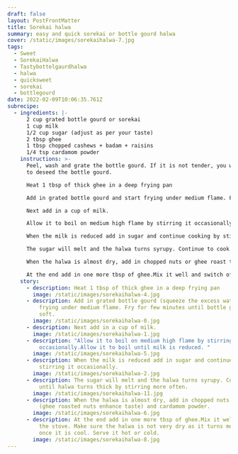 ```yaml
---
draft: false
layout: PostFrontMatter
title: Sorekai halwa
summary: easy and quick sorekai or bottle gourd halwa
cover: /static/images/sorekaihalwa-7.jpg
tags:
  - Sweet
  - SorekaiHalwa
  - Tastybottelgaurdhalwa
  - halwa
  - quicksweet
  - sorekai
  - bottlegourd
date: 2022-02-09T10:06:35.761Z
subrecipe:
  - ingredients: |-
      2 cup grated bottle gourd or sorekai
      1 cup milk
      1/2 cup sugar (adjust as per your taste)
      2 tbsp ghee
      1 tbsp chopped cashews + badam + raisins
      1/4 tsp cardamom powder
    instructions: >-
      Peel, wash and grate the bottle gourd. If it is not tender, you will have
      to deseed the bottle gourd.

      Heat 1 tbsp of thick ghee in a deep frying pan

      Add in grated bottle gourd and start frying under medium flame. Fry for few minutes until bottle gourd is soft.

      Next add in a cup of milk.

      Allow it to boil on medium high flame by stirring it occasionally.Allow it to boil until milk is reduced. 

      When the milk is reduced add in sugar and continue cooking by stirring it occasionally.

      The sugar will melt and the halwa turns syrupy. Continue to cook until halwa turns thick by stirring more often.

      When the halwa is almost dry, add in chopped nuts or ghee roast the nuts then add  and cardamom powder.

      At the end add in one more tbsp of ghee.Mix it well and switch off the stove. Make sure the halwa is not very dry as it turns more dry once it is cool. Serve it hot or cold.
    story:
      - description: Heat 1 tbsp of thick ghee in a deep frying pan
        image: /static/images/sorekaihalwa-4.jpg
      - description: Add in grated bottle gourd (squeeze the excess water) and start
          frying under medium flame. Fry for few minutes until bottle gourd is
          soft.
        image: /static/images/sorekaihalwa-0.jpg
      - description: Next add in a cup of milk.
        image: /static/images/sorekaihalwa-1.jpg
      - description: "Allow it to boil on medium high flame by stirring it
          occasionally.Allow it to boil until milk is reduced. "
        image: /static/images/sorekaihalwa-5.jpg
      - description: When the milk is reduced add in sugar and continue cooking by
          stirring it occasionally.
        image: /static/images/sorekaihalwa-2.jpg
      - description: The sugar will melt and the halwa turns syrupy. Continue to cook
          until halwa turns thick by stirring more often.
        image: /static/images/sorekaihalwa-11.jpg
      - description: When the halwa is almost dry, add in chopped nuts of your choice
          (ghee roasted nuts enhance taste) and cardamom powder.
        image: /static/images/sorekaihalwa-6.jpg
      - description: At the end add in one more tbsp of ghee.Mix it well and switch off
          the stove. Make sure the halwa is not very dry as it turns more dry
          once it is cool. Serve it hot or cold.
        image: /static/images/sorekaihalwa-8.jpg
---
```

